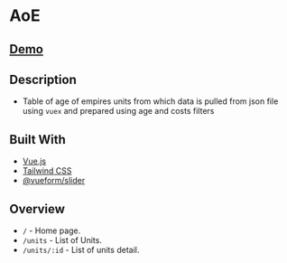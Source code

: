 # AoE

## [Demo](https://aoeunits.herokuapp.com/)

## Description

- Table of age of empires units from which data is pulled from json file using `vuex` and prepared using age and costs filters

## Built With

- [Vue.js](https://vuejs.org/)
- [Tailwind CSS](https://tailwindcss.com)
- [@vueform/slider](https://github.com/vueform/slider)

## Overview

- `/` - Home page.
- `/units` - List of Units.
- `/units/:id` - List of units detail.

